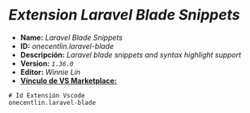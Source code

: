 <!-- Autor: Daniel Benjamin Perez Morales -->
<!-- GitHub: https://github.com/D4nitrix13 -->
<!-- GitLab: https://gitlab.com/D4nitrix13 -->
<!-- Correo electrónico: danielperezdev@proton.me -->
# ***Extension Laravel Blade Snippets***

- **Name:** *Laravel Blade Snippets*
- **ID:** *onecentlin.laravel-blade*
- **Descripción:** *Laravel blade snippets and syntax highlight support*
- **Version:** *`1.36.0`*
- **Editor:** *Winnie Lin*
- **[Vínculo de VS Marketplace:](https://marketplace.visualstudio.com/items?itemName=onecentlin.laravel-blade "https://marketplace.visualstudio.com/items?itemName=onecentlin.laravel-blade")**

```plaintext
# Id Extensión Vscode
onecentlin.laravel-blade
```

